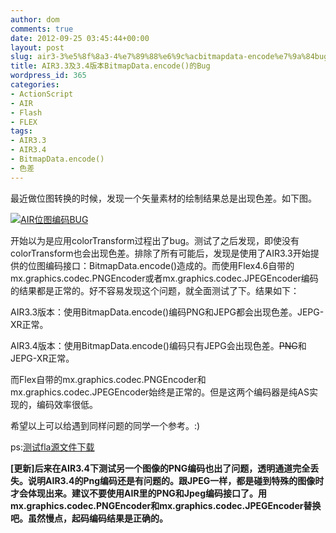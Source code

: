 ```yaml
---
author: dom
comments: true
date: 2012-09-25 03:45:44+00:00
layout: post
slug: air3-3%e5%8f%8a3-4%e7%89%88%e6%9c%acbitmapdata-encode%e7%9a%84bug
title: AIR3.3及3.4版本BitmapData.encode()的Bug
wordpress_id: 365
categories:
- ActionScript
- AIR
- Flash
- FLEX
tags:
- AIR3.3
- AIR3.4
- BitmapData.encode()
- 色差
---
```


最近做位图转换的时候，发现一个矢量素材的绘制结果总是出现色差。如下图。

[![AIR位图编码BUG](http://blog.domlib.com/wp-content/uploads/2012/09/air_bug.jpg)](http://blog.domlib.com/wp-content/uploads/2012/09/air_bug.jpg)



开始以为是应用colorTransform过程出了bug。测试了之后发现，即使没有colorTransform也会出现色差。排除了所有可能后，发现是使用了AIR3.3开始提供的位图编码接口：BitmapData.encode()造成的。而使用Flex4.6自带的mx.graphics.codec.PNGEncoder或者mx.graphics.codec.JPEGEncoder编码的结果都是正常的。好不容易发现这个问题，就全面测试了下。结果如下：

AIR3.3版本：使用BitmapData.encode()编码PNG和JEPG都会出现色差。JEPG-XR正常。

AIR3.4版本：使用BitmapData.encode()编码只有JEPG会出现色差。<del>PNG</del>和JEPG-XR正常。

而Flex自带的mx.graphics.codec.PNGEncoder和mx.graphics.codec.JPEGEncoder始终是正常的。但是这两个编码器是纯AS实现的，编码效率很低。

希望以上可以给遇到同样问题的同学一个参考。:)

ps:[测试fla源文件下载](http://blog.domlib.com/wp-content/uploads/2012/09/Air_bug_fla.rar)

**[更新]后来在AIR3.4下测试另一个图像的PNG编码也出了问题，透明通道完全丢失。说明AIR3.4的Png编码还是有问题的。跟JPEG一样，都是碰到特殊的图像时才会体现出来。建议不要使用AIR里的PNG和Jpeg编码接口了。用mx.graphics.codec.PNGEncoder和mx.graphics.codec.JPEGEncoder替换吧。虽然慢点，起码编码结果是正确的。**
